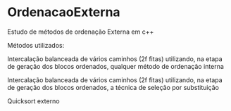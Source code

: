 # OrdenacaoExterna
Estudo de métodos de ordenação Externa em c++

Métodos utilizados:

Intercalação balanceada de vários caminhos (2f fitas) utilizando, na etapa de geração dos blocos ordenados, qualquer método de ordenação interna

Intercalação balanceada de vários caminhos (2f fitas) utilizando, na etapa de geração dos blocos ordenados, a técnica de seleção por substituição

Quicksort externo




